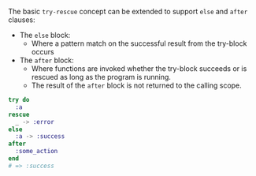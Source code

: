 The basic `try-rescue` concept can be extended to support `else` and `after` clauses:

- The `else` block:
  - Where a pattern match on the successful result from the try-block occurs
- The `after` block:
  - Where functions are invoked whether the try-block succeeds or is rescued as long as the program is running.
  - The result of the `after` block is not returned to the calling scope.

```elixir
try do
  :a
rescue
  _ -> :error
else
  :a -> :success
after
  :some_action
end
# => :success
```
